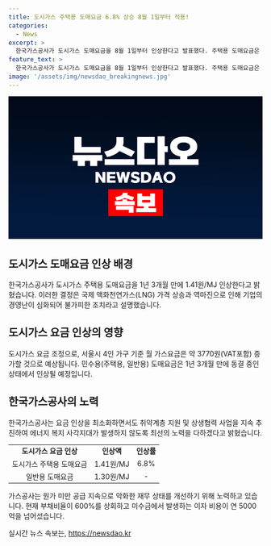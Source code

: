 ```yaml
---
title: 도시가스 주택용 도매요금 6.8% 상승 8월 1일부터 적용!
categories:
  - News
excerpt: >
  한국가스공사가 도시가스 도매요금을 8월 1일부터 인상한다고 발표했다. 주택용 도매요금은 1.41원/MJ, 서울시 소매요금 기준으로 6.8% 인상될 것으로 전망되며, 일반용 도매요금도 1.30원/MJ 인상된다. 이는 한국가스공사의 경영난으로 기인하며, 가스공사는 취약계층 지원 및 상생협력 사업을 통해 최선을 다할 것을 약속했다. 그동안 관련 당국은 물가상승 압력 등을 고려해 왔으나, 가스공사의 재무 상황 악화로 요금을 인상하기로 결정했다. (단어 수: 93, 문자 수: 586)
feature_text: >
  한국가스공사가 도시가스 도매요금을 8월 1일부터 인상한다고 발표했다. 주택용 도매요금은 1.41원/MJ, 서울시 소매요금 기준으로 6.8% 인상될 것으로 전망되며, 일반용 도매요금도 1.30원/MJ 인상된다. 이는 한국가스공사의 경영난으로 기인하며, 가스공사는 취약계층 지원 및 상생협력 사업을 통해 최선을 다할 것을 약속했다. 그동안 관련 당국은 물가상승 압력 등을 고려해 왔으나, 가스공사의 재무 상황 악화로 요금을 인상하기로 결정했다. (단어 수: 93, 문자 수: 586)
image: '/assets/img/newsdao_breakingnews.jpg'
---
```


<p><img src="/assets/img/newsdao_breakingnews.jpg" alt="bookingtag 속보" /></p>

<h2 data-ke-size="size26">도시가스 도매요금 인상 배경</h2>

<p data-ke-size="size16">한국가스공사가 도시가스 주택용 도매요금을 1년 3개월 만에 1.41원/MJ 인상한다고 밝혔습니다. 이러한 결정은 국제 액화천연가스(LNG) 가격 상승과 역마진으로 인해 기업의 경영난이 심화되어 불가피한 조치라고 설명했습니다.</p>

<h2 data-ke-size="size26">도시가스 요금 인상의 영향</h2>

<p data-ke-size="size16">도시가스 요금 조정으로, 서울시 4인 가구 기준 월 가스요금은 약 3770원(VAT포함) 증가할 것으로 예상됩니다. 민수용(주택용, 일반용) 도매요금은 1년 3개월 만에 동결 중인 상태에서 인상될 예정입니다.</p>

<h2 data-ke-size="size26">한국가스공사의 노력</h2>

<p data-ke-size="size16">한국가스공사는 요금 인상을 최소화하면서도 취약계층 지원 및 상생협력 사업을 지속 추진하여 에너지 복지 사각지대가 발생하지 않도록 최선의 노력을 다하겠다고 밝혔습니다.</p>

<table>
  <tr>
    <td style="text-align: center; height: 17px;"><b>도시가스 요금 인상</b></td>
    <td style="text-align: center; height: 17px;"><b>인상액</b></td>
    <td style="text-align: center; height: 17px;"><b>인상률</b></td>
  </tr>
  <tr>
    <td style="text-align: center; height: 17px;">도시가스 주택용 도매요금</td>
    <td style="text-align: center; height: 17px;">1.41원/MJ</td>
    <td style="text-align: center; height: 17px;">6.8%</td>
  </tr>
  <tr>
    <td style="text-align: center; height: 17px;">일반용 도매요금</td>
    <td style="text-align: center; height: 17px;">1.30원/MJ</td>
    <td style="text-align: center; height: 17px;">-</td>
  </tr>
</table>

<p data-ke-size="size16">가스공사는 원가 미만 공급 지속으로 악화한 재무 상태를 개선하기 위해 노력하고 있습니다. 현재 부채비율이 600%를 상회하고 미수금에서 발생하는 이자 비용이 연 5000억을 넘어섰습니다.</p>
실시간 뉴스 속보는, <a href="https://newsdao.kr" rel="dofollow">https://newsdao.kr</a>



